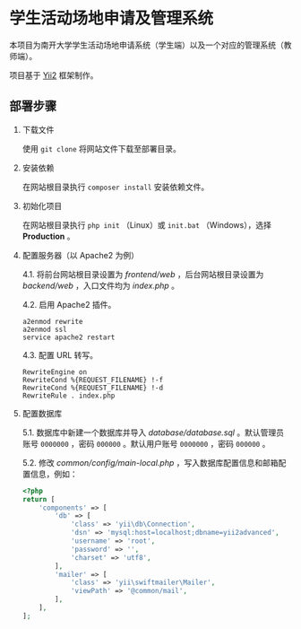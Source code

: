 # 学生活动场地申请及管理系统

本项目为南开大学学生活动场地申请系统（学生端）以及一个对应的管理系统（教师端）。

项目基于 [Yii2](https://www.yiiframework.com/) 框架制作。

## 部署步骤

1. 下载文件

    使用 `git clone` 将网站文件下载至部署目录。

2. 安装依赖

    在网站根目录执行 `composer install` 安装依赖文件。

3. 初始化项目

    在网站根目录执行 `php init` （Linux）或 `init.bat` （Windows），选择 **Production** 。

4. 配置服务器（以 Apache2 为例）

    4.1. 将前台网站根目录设置为 *frontend/web* ，后台网站根目录设置为 *backend/web* ，入口文件均为 *index.php* 。

    4.2. 启用 Apache2 插件。

    ```shell
    a2enmod rewrite
    a2enmod ssl
    service apache2 restart
    ```

    4.3. 配置 URL 转写。

    ```
    RewriteEngine on
    RewriteCond %{REQUEST_FILENAME} !-f
    RewriteCond %{REQUEST_FILENAME} !-d
    RewriteRule . index.php
    ```

5. 配置数据库

    5.1. 数据库中新建一个数据库并导入 *database/database.sql* 。默认管理员账号 `0000000` ，密码 `000000` 。默认用户账号 `0000000` ，密码 `000000` 。

    5.2. 修改 *common/config/main-local.php* ，写入数据库配置信息和邮箱配置信息，例如：

    ```php
    <?php
    return [
        'components' => [
            'db' => [
                'class' => 'yii\db\Connection',
                'dsn' => 'mysql:host=localhost;dbname=yii2advanced',
                'username' => 'root',
                'password' => '',
                'charset' => 'utf8',
            ],
            'mailer' => [
                'class' => 'yii\swiftmailer\Mailer',
                'viewPath' => '@common/mail',
            ],
        ],
    ];
    ```
